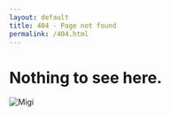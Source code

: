 ```yaml
---
layout: default
title: 404 - Page not found
permalink: /404.html
---
```

# Nothing to see here.
![Migi](https://xukaykay.github.io/tinyblog/assets/img/migi.jpg)
